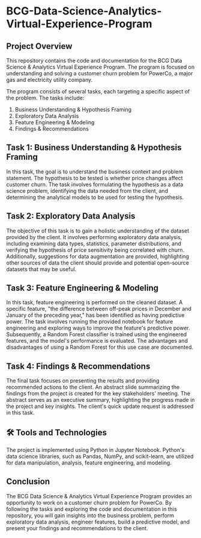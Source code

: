 # BCG-Data-Science-Analytics-Virtual-Experience-Program

## Project Overview

This repository contains the code and documentation for the BCG Data Science & Analytics Virtual Experience Program. The program is focused on understanding and solving a customer churn problem for PowerCo, a major gas and electricity utility company.

The program consists of several tasks, each targeting a specific aspect of the problem. The tasks include:

1. Business Understanding & Hypothesis Framing
2. Exploratory Data Analysis
3. Feature Engineering & Modeling
4. Findings & Recommendations

## Task 1: Business Understanding & Hypothesis Framing

In this task, the goal is to understand the business context and problem statement. The hypothesis to be tested is whether price changes affect customer churn. The task involves formulating the hypothesis as a data science problem, identifying the data needed from the client, and determining the analytical models to be used for testing the hypothesis.

## Task 2: Exploratory Data Analysis

The objective of this task is to gain a holistic understanding of the dataset provided by the client. It involves performing exploratory data analysis, including examining data types, statistics, parameter distributions, and verifying the hypothesis of price sensitivity being correlated with churn. Additionally, suggestions for data augmentation are provided, highlighting other sources of data the client should provide and potential open-source datasets that may be useful.

## Task 3: Feature Engineering & Modeling

In this task, feature engineering is performed on the cleaned dataset. A specific feature, "the difference between off-peak prices in December and January of the preceding year," has been identified as having predictive power. The task involves running the provided notebook for feature engineering and exploring ways to improve the feature's predictive power. Subsequently, a Random Forest classifier is trained using the engineered features, and the model's performance is evaluated. The advantages and disadvantages of using a Random Forest for this use case are documented.

## Task 4: Findings & Recommendations

The final task focuses on presenting the results and providing recommended actions to the client. An abstract slide summarizing the findings from the project is created for the key stakeholders' meeting. The abstract serves as an executive summary, highlighting the progress made in the project and key insights. The client's quick update request is addressed in this task.

## 🛠 Tools and Technologies

The project is implemented using Python in Jupyter Notebook. Python's data science libraries, such as Pandas, NumPy, and scikit-learn, are utilized for data manipulation, analysis, feature engineering, and modeling.

## Conclusion

The BCG Data Science & Analytics Virtual Experience Program provides an opportunity to work on a customer churn problem for PowerCo. By following the tasks and exploring the code and documentation in this repository, you will gain insights into the business problem, perform exploratory data analysis, engineer features, build a predictive model, and present your findings and recommendations to the client.
